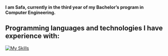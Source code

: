 **I am Safa, currently in the third year of my Bachelor’s program in Computer Engineering.**

## Programming languages and technologies I have experience with:

[![My Skills](https://skillicons.dev/icons?i=c,cpp,java,py,sqlite,postgres,linux,vim,bash)](https://skillicons.dev)
